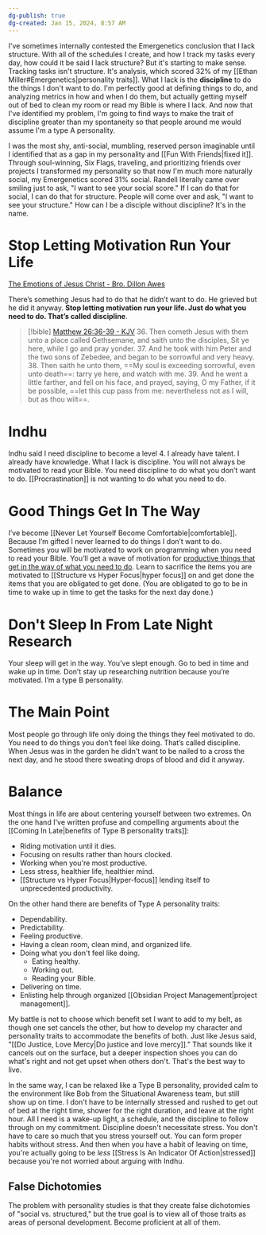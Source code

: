 ```yaml
---
dg-publish: true
dg-created: Jan 15, 2024, 8:57 AM
---
```


I've sometimes internally contested the Emergenetics conclusion that I lack structure.  With all of the schedules I create, and how I track my tasks every day, how could it be said I lack structure? But it's starting to make sense. Tracking tasks isn't structure. It's analysis, which scored 32% of my [[Ethan Miller#Emergenetics|personality traits]]. What I lack is the **discipline** to do the things I don't want to do. I'm perfectly good at defining things to do, and analyzing metrics in how and when I do them, but actually getting myself out of bed to clean my room or read my Bible is where I lack. And now that I've identified my problem, I'm going to find ways to make the trait of discipline greater than my spontaneity so that people around me would assume I'm a type A personality.

I was the most shy, anti-social, mumbling, reserved person imaginable until I identified that as a gap in my personality and [[Fun With Friends|fixed it]]. Through soul-winning, Six Flags, traveling, and prioritizing friends over projects I transformed my personality so that now I'm much more naturally social, my Emergenetics scored 31% social. Randell literally came over smiling just to ask, "I want to see your social score." If I can do that for social, I can do that for structure. People will come over and ask, "I want to see your structure." How can I be a disciple without discipline? It's in the name.

# Stop Letting Motivation Run Your Life

[The Emotions of Jesus Christ - Bro. Dillon Awes](https://rumble.com/v46u6to-the-emotions-of-jesus-christ-bro.-dillon-awes-stedfast-baptist-church.html?start=3088)

There’s something Jesus had to do that he didn’t want to do. He grieved but he did it anyway. **Stop letting motivation run your life. Just do what you need to do. That’s called discipline**. 

> [!bible] [Matthew 26:36-39 - KJV](https://bible-api.com/Matthew+26:36-39?translation=kjv)
> 36. Then cometh Jesus with them unto a place called Gethsemane, and saith unto the disciples,
Sit ye here, while I go and pray yonder.
> 37. And he took with him Peter and the two sons of Zebedee, and began to be sorrowful and very heavy.
> 38. Then saith he unto them, ==My soul is exceeding sorrowful, even unto death==: tarry ye here, and watch with me.
> 39. And he went a little farther, and fell on his face, and prayed, saying, O my Father, if it be possible, ==let this cup pass from me: nevertheless not as I will, but as thou wilt==.

# Indhu

Indhu said I need discipline to become a level 4. I already have talent. I already have knowledge. What I lack is discipline. You will not always be motivated to read your Bible. You need discipline to do what you don’t want to do. [[Procrastination]] is not wanting to do what you need to do.

# Good Things Get In The Way

I’ve become [[Never Let Yourself Become Comfortable|comfortable]]. Because I’m gifted I never learned to do things I don’t want to do. Sometimes you will be motivated to work on programming when you need to read your Bible. You’ll get a wave of motivation for [productive things that get in the way of what you need to do](https://youtu.be/0YIQU3ghv0M?si=JfVaSIFFV5tl0TOH&t=84). Learn to sacrifice the items you are motivated to [[Structure vs Hyper Focus|hyper focus]] on and get done the items that you are obligated to get done. (You are obligated to go to be in time to wake up in time to get the tasks for the next day done.)

# Don't Sleep In From Late Night Research

Your sleep will get in the way. You’ve slept enough. Go to bed in time and wake up in time. Don’t stay up researching nutrition because you’re motivated. I’m a type B personality. 

# The Main Point

Most people go through life only doing the things they feel motivated to do. You need to do things you don’t feel like doing. That’s called discipline. When Jesus was in the garden he didn't want to be nailed to a cross the next day, and he stood there sweating drops of blood and did it anyway.

# Balance

Most things in life are about centering yourself between two extremes. On the one hand I've written profuse and compelling arguments about the [[Coming In Late|benefits of Type B personality traits]]:
- Riding motivation until it dies.
- Focusing on results rather than hours clocked.
- Working when you're most productive.
- Less stress, healthier life, healthier mind.
- [[Structure vs Hyper Focus|Hyper-focus]] lending itself to unprecedented productivity.

On the other hand there are benefits of Type A personality traits:
- Dependability.
- Predictability.
- Feeling productive.
- Having a clean room, clean mind, and organized life.
- Doing what you don't feel like doing.
	- Eating healthy.
	- Working out.
	- Reading your Bible.
- Delivering on time.
- Enlisting help through organized [[Obsidian Project Management|project management]].

My battle is not to choose which benefit set I want to add to my belt, as though one set cancels the other, but how to develop my character and personality traits to accommodate the benefits of both. Just like Jesus said, "[[Do Justice, Love Mercy|Do justice and love mercy]]." That sounds like it cancels out on the surface, but a deeper inspection shoes you can do what's right and not get upset when others don't. That's the best way to live.

In the same way, I can be relaxed like a Type B personality, provided calm to the environment like Bob from the Situational Awareness team, but still show up on time. I don't have to be internally stressed and rushed to get out of bed at the right time, shower for the right duration, and leave at the right hour. All I need is a wake-up light, a schedule, and the discipline to follow through on my commitment. Discipline doesn't necessitate stress. You don't have to care so much that you stress yourself out. You can form proper habits without stress. And then when you have a habit of leaving on time, you're actually going to be *less* [[Stress Is An Indicator Of Action|stressed]] because you're not worried about arguing with Indhu.

## False Dichotomies

The problem with personality studies is that they create false dichotomies of "social vs. structured," but the true goal is to view all of those traits as areas of personal development. Become proficient at all of them. 